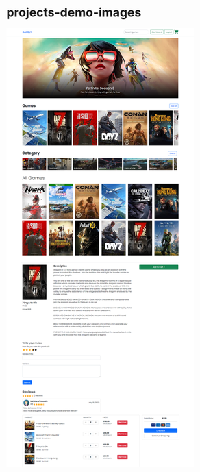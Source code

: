 # projects-demo-images



  <img align="center" src="https://github.com/mickeymaruf/projects-demo-images/blob/main/gamely/gamely.png">

